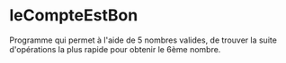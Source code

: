 # leCompteEstBon
 Programme qui permet à l'aide de 5 nombres valides, de trouver la suite d'opérations la plus rapide pour obtenir le 6ème nombre.

